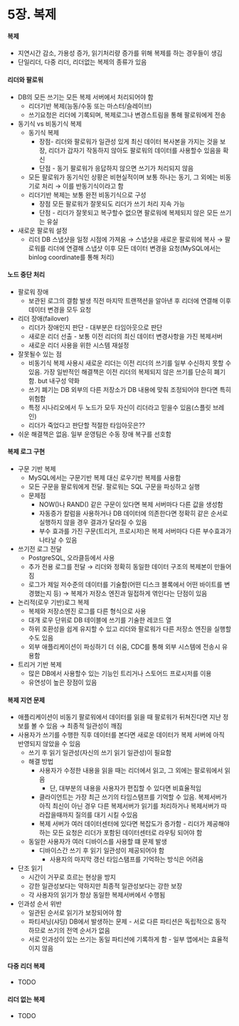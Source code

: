 # 5장. 복제

#### 복제

* 지연시간 감소, 가용성 증가, 읽기처리량 증가를 위해 복제를 하는 경우들이 생김
* 단일리더, 다중 리더, 리더없는 복제의 종류가 있음

#### 리더와 팔로워

* DB의 모든 쓰기는 모든 복제 서버에서 처리되어야 함
  * 리더기반 복제(능동/수동 또는 마스터/슬레이브)
  * 쓰기요청은 리더에 기록되며, 복제로그나 변경스트림을 통해 팔로워에게 전송
* 동기식 vs 비동기식 복제
  * 동기식 복제
    * 장점- 리더와 팔로워가 일관성 있게 최신 데이터 복사본을 가지는 것을 보장, 리더가 갑자기 작동하지 않아도 팔로워의 데이터를 사용할수 있음을 확신
    * 단점 - 동기 팔로워가 응답하지 않으면 쓰기가 처리되지 않음
  * 모든 팔로워가 동기식인 상황은 비현실적이며 보통 하나는 동기, 그 외에는 비동기로 처리 → 이를 반동기식이라고 함
  * 리더기반 복제는 보통 완전 비동기식으로 구성
    * 장점 모든 팔로워가 잘못되도 리더가 쓰기 처리 지속 가능
    * 단점 - 리더가 잘못되고 복구할수 없으면 팔로워에 복제되지 않은 모든 쓰기는 유실
* 새로운 팔로워 설정
  * 리더 DB 스냅샷을 일정 시점에 가져옴 → 스냅샷을 새로운 팔로워에 복사 → 팔로워를 리더에 연결해 스냅샷 이후 모든 데이터 변경을 요청(MySQL에서는 binlog coordinate를 통해 처리)

#### 노드 중단 처리

* 팔로워 장애
  * 보관된 로그의 결함 발생 직전 마지막 트랜잭션을 알아낸 후 리더에 연결해 이후 데이터 변경을 모두 요청
* 리더 장애(failover)
  * 리더가 장애인지 판단 - 대부분은 타임아웃으로 판단
  * 새로운 리더 선출 - 보통 이전 리더의 최신 데이터 변경사항을 가진 복제서버
  * 새로운 리더 사용을 위한 시스템 재설정
* 잘못될수 있는 점
  * 비동기식 복제 사용시 새로운 리더는 이전 리더의 쓰기를 일부 수신하지 못할 수 있음. 가장 일반적인 해결책은 이전 리더의 복제되지 않은 쓰기를 단순히 폐기함. but 내구성 약화
  * 쓰기 폐기는 DB 외부의 다른 저장소가 DB 내용에 맞춰 조정되어야 한다면 특히 위험함
  * 특정 시나리오에서 두 노드가 모두 자신이 리더라고 믿을수 있음(스플릿 브레인)
  * 리더가 죽었다고 판단할 적절한 타임아웃은??
* 쉬운 해결책은 없음. 일부 운영팀은 수동 장애 복구를 선호함

#### 복제 로그 구현

* 구문 기반 복제
  * MySQL에서는 구문기반 복제 대신 로우기반 복제를 사용함
  * 모든 구문을 팔로워에게 전달. 팔로워는 SQL 구문을 파싱하고 실행
  * 문제점
    * NOW()나 RAND() 같은 구문이 있다면 복제 서버마다 다른 값을 생성함
    * 자동증가 칼럼을 사용하거나 DB 데이터에 의존한다면 정확히 같은 순서로 실행하지 않을 경우 결과가 달라질 수 있음
    * 부수 효과를 가진 구문(트리거, 프로시저)은 복제 서버마다 다른 부수효과가 나타날 수 있음
* 쓰기전 로그 전달
  * PostgreSQL, 오라클등에서 사용
  * 추가 전용 로그를 전달 → 리더와 정확히 동일한 데이터 구조의 복제본이 만들어짐
  * 로그가 제일 저수준의 데이터를 기술함(어떤 디스크 블록에서 어떤 바이트를 변경했는지 등) → 복제가 저장소 엔진과 밀접하게 엮인다는 단점이 있음
* 논리적(로우 기반)로그 복제
  * 복제와 저장소엔진 로그를 다른 형식으로 사용
  * 대개 로우 단위로 DB 테이블에 쓰기를 기술한 레코드 열
  * 하위 호환성을 쉽게 유지할 수 있고 리더와 팔로워가 다른 저장소 엔진을 실행할수도 있음
  * 외부 애플리케이션이 파싱하기 더 쉬움, CDC를 통해 외부 시스템에 전송시 유용함
* 트리거 기반 복제
  * 많은 DB에서 사용할수 있는 기능인 트리거나 스토어드 프로시저를 이용
  * 유연성이 높은 장점이 있음

#### 복제 지연 문제

* 애플리케이션이 비동기 팔로워에서 데이터를 읽을 때 팔로워가 뒤쳐진다면 지난 정보를 볼 수 있음 → 최종적 일관성이 깨짐
* 사용자가 쓰기를 수행한 직후 데이터를 본다면 새로운 데이터가 복제 서버에 아직 반영되지 않았을 수 있음
  * 쓰기 후 읽기 일관성(자신의 쓰기 읽기 일관성)이 필요함
  * 해결 방법
    * 사용자가 수정한 내용을 읽을 때는 리더에서 읽고, 그 외에는 팔로워에서 읽음
      * 단, 대부분의 내용을 사용자가 편집할 수 있다면 비효율적임
    * 클라이언트는 가장 최근 쓰기의 타임스탬프를 기억할 수 있음. 복제서버가 아직 최신이 아닌 경우 다른 복제서버가 읽기를 처리하거나 복제서버가 따라잡을때까지 질의를 대기 시킬 수있음
    * 복제 서버가 여러 데이터센터에 있다면 복잡도가 증가함 - 리더가 제공해야 하는 모든 요청은 리더가 포함된 데이터센터로 라우팅 되어야 함
  * 동일한 사용자가 여러 디바이스를 사용할 떄 문제 발생
    * 디바이스간 쓰기 후 읽기 일관성이 제공되어야 함
      * 사용자의 마지막 갱신 타임스탬프를 기억하는 방식은 어려움
* 단조 읽기
  * 시간이 거꾸로 흐르는 현상을 방지
  * 강한 일관성보다는 약하지만 최종적 일관성보다는 강한 보장
  * 각 사용자의 읽기가 항상 동일한 복제서버에서 수행됨
* 인과성 순서 위반
  * 일관된 순서로 읽기가 보장되어야 함
  * 파티셔닝(샤딩) DB에서 발생하는 문제 - 서로 다른 파티션은 독립적으로 동작하므로 쓰기의 전역 순서가 없음
  * 서로 인과성이 있는 쓰기는 동일 파티션에 기록하게 함 - 일부 앱에서는 효율적이지 않음

#### 다중 리더 복제

* TODO

#### 리더 없는 복제

* TODO
